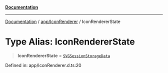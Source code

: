 [**Documentation**](../../../index.md)

***

[Documentation](../../../index.md) / [app/IconRenderer](../index.md) / IconRendererState

# Type Alias: IconRendererState

> **IconRendererState** = [`SVGSessionStorageData`](../../../util/svg-util/namespaces/SVG_Utils/interfaces/SVGSessionStorageData.md)

Defined in: app/IconRenderer.d.ts:20
